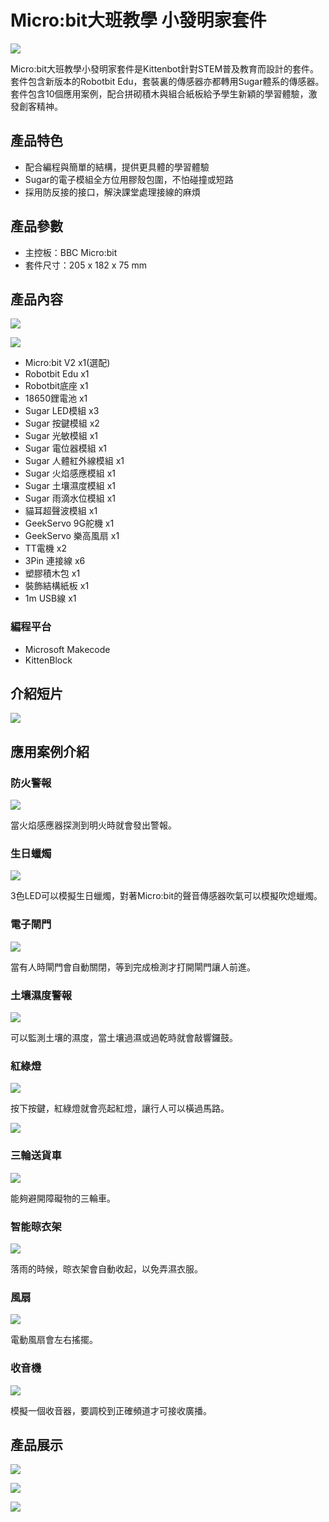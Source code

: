 # Micro:bit大班教學 小發明家套件

![](./images/2_notext.jpg)

Micro:bit大班教學小發明家套件是Kittenbot針對STEM普及教育而設計的套件。套件包含新版本的Robotbit Edu，套裝裏的傳感器亦都轉用Sugar體系的傳感器。套件包含10個應用案例，配合拼砌積木與組合紙板給予學生新穎的學習體驗，激發創客精神。

## 產品特色

- 配合編程與簡單的結構，提供更具體的學習體驗
- Sugar的電子模組全方位用膠殼包圍，不怕碰撞或短路
- 採用防反接的接口，解決課堂處理接線的麻煩

## 產品參數

- 主控板：BBC Micro:bit
- 套件尺寸：205 x 182 x 75 mm

## 產品內容

![](./images/1.png)

![](./images/content.png)

- Micro:bit V2 x1(選配)
- Robotbit Edu x1
- Robotbit底座 x1
- 18650鋰電池 x1
- Sugar LED模組 x3
- Sugar 按鍵模組 x2
- Sugar 光敏模組 x1
- Sugar 電位器模組 x1
- Sugar 人體紅外線模組 x1
- Sugar 火焰感應模組 x1
- Sugar 土壤濕度模組 x1
- Sugar 雨滴水位模組 x1
- 貓耳超聲波模組 x1
- GeekServo 9G舵機 x1
- GeekServo 樂高風扇 x1
- TT電機 x2
- 3Pin 連接線 x6
- 塑膠積木包 x1
- 裝飾結構紙板 x1
- 1m USB線 x1

### 編程平台
- Microsoft Makecode
- KittenBlock

## 介紹短片

[![](images/video.png)](https://youtu.be/rQ8UbNiRGUc)

## 應用案例介紹

### 防火警報

![](./images/firealarm.png)

當火焰感應器探測到明火時就會發出警報。

### 生日蠟燭

![](./images/candle.png)

3色LED可以模擬生日蠟燭，對著Micro:bit的聲音傳感器吹氣可以模擬吹熄蠟燭。

### 電子閘門

![](./images/gate.png)

當有人時閘門會自動關閉，等到完成檢測才打開閘門讓人前進。

### 土壤濕度警報

![](./images/plant.png)

可以監測土壤的濕度，當土壤過濕或過乾時就會敲響鑼鼓。

### 紅綠燈

![](./images/trafficlight.png)

按下按鍵，紅綠燈就會亮起紅燈，讓行人可以橫過馬路。

![](./images/safe.png)

### 三輪送貨車

![](./images/kart.png)

能夠避開障礙物的三輪車。

### 智能晾衣架

![](./images/hanger.png)

落雨的時候，晾衣架會自動收起，以免弄濕衣服。

### 風扇

![](./images/fan.png)

電動風扇會左右搖擺。

### 收音機

![](./images/broadcast.png)

模擬一個收音器，要調校到正確頻道才可接收廣播。

## 產品展示

![](./images/12.png)

![](./images/13.png)

![](./images/14.png)
